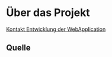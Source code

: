 # Über das Projekt

[Kontakt Entwicklung der WebApplication](mailto:eberius@gmail.com)

Quelle
------
